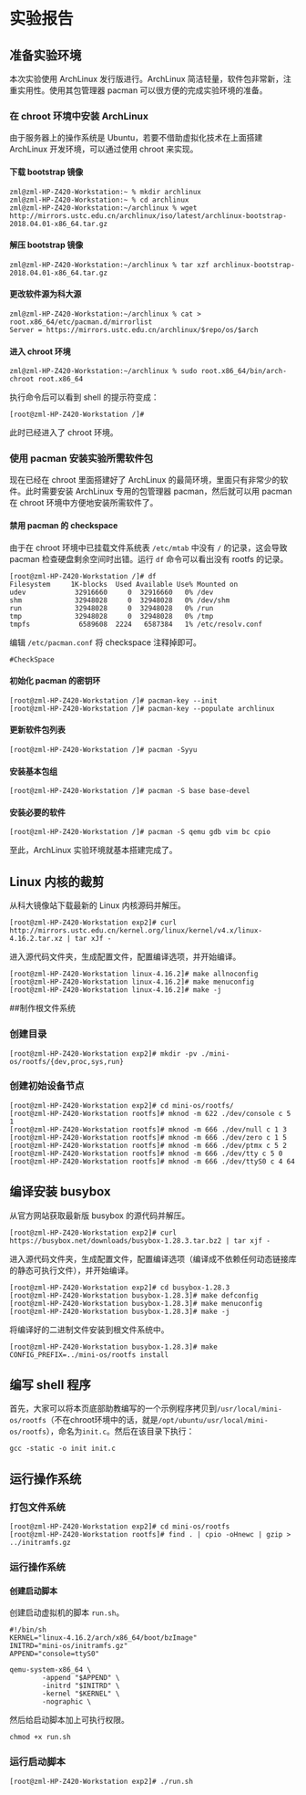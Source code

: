 # 实验报告

## 准备实验环境

本次实验使用 ArchLinux 发行版进行。ArchLinux 简洁轻量，软件包非常新，注重实用性。使用其包管理器 pacman 可以很方便的完成实验环境的准备。

### 在 chroot 环境中安装 ArchLinux

由于服务器上的操作系统是 Ubuntu，若要不借助虚拟化技术在上面搭建 ArchLinux 开发环境，可以通过使用 chroot 来实现。

#### 下载 bootstrap 镜像

```shell
zml@zml-HP-Z420-Workstation:~ % mkdir archlinux
zml@zml-HP-Z420-Workstation:~ % cd archlinux
zml@zml-HP-Z420-Workstation:~/archlinux % wget http://mirrors.ustc.edu.cn/archlinux/iso/latest/archlinux-bootstrap-2018.04.01-x86_64.tar.gz
```

#### 解压 bootstrap 镜像

```shell
zml@zml-HP-Z420-Workstation:~/archlinux % tar xzf archlinux-bootstrap-2018.04.01-x86_64.tar.gz
```

#### 更改软件源为科大源

```shell
zml@zml-HP-Z420-Workstation:~/archlinux % cat > root.x86_64/etc/pacman.d/mirrorlist
Server = https://mirrors.ustc.edu.cn/archlinux/$repo/os/$arch
```

#### 进入 chroot 环境

```shell
zml@zml-HP-Z420-Workstation:~/archlinux % sudo root.x86_64/bin/arch-chroot root.x86_64
```

执行命令后可以看到 shell 的提示符变成：

```shell
[root@zml-HP-Z420-Workstation /]#
```

此时已经进入了 chroot 环境。

### 使用 pacman 安装实验所需软件包

现在已经在 chroot 里面搭建好了 ArchLinux 的最简环境，里面只有非常少的软件。此时需要安装 ArchLinux 专用的包管理器 pacman，然后就可以用 pacman 在 chroot 环境中方便地安装所需软件了。

#### 禁用 pacman 的 checkspace

由于在 chroot 环境中已挂载文件系统表 `/etc/mtab` 中没有 `/` 的记录，这会导致 pacman 检查硬盘剩余空间时出错。运行 `df` 命令可以看出没有 rootfs 的记录。

```shell
[root@zml-HP-Z420-Workstation /]# df
Filesystem     1K-blocks  Used Available Use% Mounted on
udev            32916660     0  32916660   0% /dev
shm             32948028     0  32948028   0% /dev/shm
run             32948028     0  32948028   0% /run
tmp             32948028     0  32948028   0% /tmp
tmpfs            6589608  2224   6587384   1% /etc/resolv.conf
```

编辑 `/etc/pacman.conf` 将 checkspace 注释掉即可。

```shell
#CheckSpace
```

#### 初始化 pacman 的密钥环

```shell
[root@zml-HP-Z420-Workstation /]# pacman-key --init
[root@zml-HP-Z420-Workstation /]# pacman-key --populate archlinux
```

#### 更新软件包列表

```shell
[root@zml-HP-Z420-Workstation /]# pacman -Syyu
```

#### 安装基本包组

```shell
[root@zml-HP-Z420-Workstation /]# pacman -S base base-devel
```

#### 安装必要的软件

```shell
[root@zml-HP-Z420-Workstation /]# pacman -S qemu gdb vim bc cpio
```

至此，ArchLinux 实验环境就基本搭建完成了。

## Linux 内核的裁剪

从科大镜像站下载最新的 Linux 内核源码并解压。

```shell
[root@zml-HP-Z420-Workstation exp2]# curl http://mirrors.ustc.edu.cn/kernel.org/linux/kernel/v4.x/linux-4.16.2.tar.xz | tar xJf -
```

进入源代码文件夹，生成配置文件，配置编译选项，并开始编译。

```shell
[root@zml-HP-Z420-Workstation linux-4.16.2]# make allnoconfig
[root@zml-HP-Z420-Workstation linux-4.16.2]# make menuconfig
[root@zml-HP-Z420-Workstation linux-4.16.2]# make -j
```

##制作根文件系统

### 创建目录

```shell
[root@zml-HP-Z420-Workstation exp2]# mkdir -pv ./mini-os/rootfs/{dev,proc,sys,run}
```

### 创建初始设备节点

```shell
[root@zml-HP-Z420-Workstation exp2]# cd mini-os/rootfs/
[root@zml-HP-Z420-Workstation rootfs]# mknod -m 622 ./dev/console c 5 1
[root@zml-HP-Z420-Workstation rootfs]# mknod -m 666 ./dev/null c 1 3
[root@zml-HP-Z420-Workstation rootfs]# mknod -m 666 ./dev/zero c 1 5
[root@zml-HP-Z420-Workstation rootfs]# mknod -m 666 ./dev/ptmx c 5 2
[root@zml-HP-Z420-Workstation rootfs]# mknod -m 666 ./dev/tty c 5 0
[root@zml-HP-Z420-Workstation rootfs]# mknod -m 666 ./dev/ttyS0 c 4 64
```

## 编译安装 busybox

从官方网站获取最新版 busybox 的源代码并解压。

```shell
[root@zml-HP-Z420-Workstation exp2]# curl https://busybox.net/downloads/busybox-1.28.3.tar.bz2 | tar xjf -
```

进入源代码文件夹，生成配置文件，配置编译选项（编译成不依赖任何动态链接库的静态可执行文件），并开始编译。

```shell
[root@zml-HP-Z420-Workstation exp2]# cd busybox-1.28.3
[root@zml-HP-Z420-Workstation busybox-1.28.3]# make defconfig
[root@zml-HP-Z420-Workstation busybox-1.28.3]# make menuconfig
[root@zml-HP-Z420-Workstation busybox-1.28.3]# make -j
```

将编译好的二进制文件安装到根文件系统中。

```shell
[root@zml-HP-Z420-Workstation busybox-1.28.3]# make CONFIG_PREFIX=../mini-os/rootfs install
```

## 编写 shell 程序

首先，大家可以将本页底部助教编写的一个示例程序拷贝到`/usr/local/mini-os/rootfs`（不在chroot环境中的话，就是`/opt/ubuntu/usr/local/mini-os/rootfs`），命名为`init.c`。然后在该目录下执行：

```shell
gcc -static -o init init.c
```

## 运行操作系统

### 打包文件系统

```shell
[root@zml-HP-Z420-Workstation exp2]# cd mini-os/rootfs
[root@zml-HP-Z420-Workstation rootfs]# find . | cpio -oHnewc | gzip > ../initramfs.gz
```

### 运行操作系统

#### 创建启动脚本

创建启动虚拟机的脚本 `run.sh`。

```shell
#!/bin/sh
KERNEL="linux-4.16.2/arch/x86_64/boot/bzImage"
INITRD="mini-os/initramfs.gz"
APPEND="console=ttyS0"

qemu-system-x86_64 \
        -append "$APPEND" \
        -initrd "$INITRD" \
        -kernel "$KERNEL" \
        -nographic \
```

然后给启动脚本加上可执行权限。

```shell
chmod +x run.sh
```

### 运行启动脚本

```shell
[root@zml-HP-Z420-Workstation exp2]# ./run.sh
```

